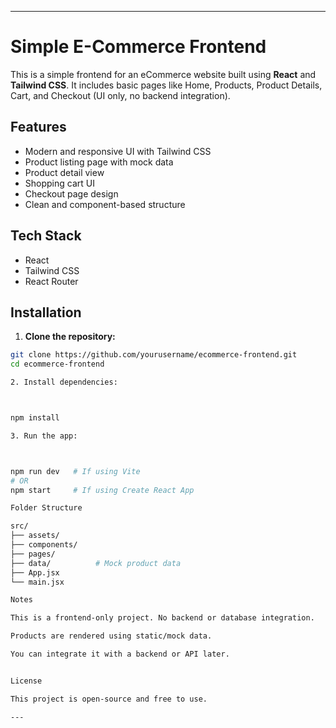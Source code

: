 ---

# Simple E-Commerce Frontend

This is a simple frontend for an eCommerce website built using **React** and **Tailwind CSS**. It includes basic pages like Home, Products, Product Details, Cart, and Checkout (UI only, no backend integration).

## Features

- Modern and responsive UI with Tailwind CSS
- Product listing page with mock data
- Product detail view
- Shopping cart UI
- Checkout page design
- Clean and component-based structure

## Tech Stack

- React
- Tailwind CSS
- React Router

## Installation

1. **Clone the repository:**

```bash
git clone https://github.com/yourusername/ecommerce-frontend.git
cd ecommerce-frontend

2. Install dependencies:



npm install

3. Run the app:



npm run dev   # If using Vite
# OR
npm start     # If using Create React App

Folder Structure

src/
├── assets/
├── components/
├── pages/
├── data/          # Mock product data
├── App.jsx
└── main.jsx

Notes

This is a frontend-only project. No backend or database integration.

Products are rendered using static/mock data.

You can integrate it with a backend or API later.


License

This project is open-source and free to use.

---